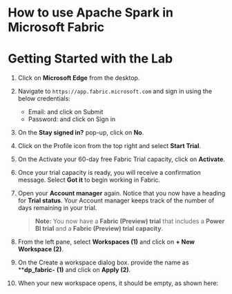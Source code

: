 # How to use Apache Spark in Microsoft Fabric

# Getting Started with the Lab

1. Click on **Microsoft Edge** from the desktop.

1. Navigate to `https://app.fabric.microsoft.com` and sign in using the below credentials:

   - Email: and click on Submit
   - Password: and click on Sign in

1. On the **Stay signed in?** pop-up, click on **No**.

1. Click on the Profile icon from the top right and select **Start Trial**.

1. On the Activate your 60-day free Fabric Trial capacity, click on **Activate**. 
   
1. Once your trial capacity is ready, you will receive a confirmation message. Select **Got it** to begin working in Fabric.
   
1. Open your **Account manager** again. Notice that you now have a heading for **Trial status**. Your Account manager keeps track of the number of days remaining in your trial.

      > **Note:** You now have a **Fabric (Preview) trial** that includes a **Power BI trial** and a **Fabric (Preview) trial capacity**.

1. From the left pane, select **Workspaces (1)** and click on **+ New Workspace (2)**.

1. On the Create a workspace dialog box. provide the name as ****dp_fabric-<inject key="Deployment ID" enableCopy="false"/>** **(1)** and click on **Apply (2)**.
   
1. When your new workspace opens, it should be empty, as shown here:
